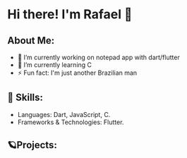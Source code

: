 # Hi there! I'm Rafael 👋

## About Me:
- 🔭 I’m currently working on notepad app with dart/flutter
- 🌱 I’m currently learning C
- ⚡ Fun fact: I'm just another Brazilian man

## 🔧 Skills: 
- Languages: Dart, JavaScript, C.
- Frameworks & Technologies: Flutter.

## 🪐Projects:
